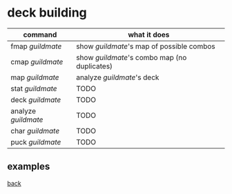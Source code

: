 # deck building

| command 				| what it does 									|
| -- | -- |
| fmap _guildmate_    	| show _guildmate_'s map of possible combos 	|
| cmap _guildmate_    	| show _guildmate_'s combo map (no duplicates)	|
| map _guildmate_     	| analyze _guildmate_'s deck 					|
| stat _guildmate_    	| TODO 											|
| deck _guildmate_    	| TODO 											|
| analyze _guildmate_ 	| TODO 											|
| char _guildmate_    	| TODO 											|
| puck _guildmate_    	| TODO 											|

## examples

[back](index)
<!--stackedit_data:
eyJoaXN0b3J5IjpbLTE2MDY2ODg0OTUsNDA3MTE3NjQzLC0xMj
M1ODI2MzA0XX0=
-->
